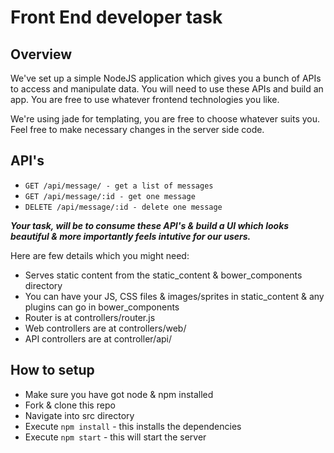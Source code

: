 # Front End developer task
## Overview

We've set up a simple NodeJS application which gives you a bunch of APIs to access and manipulate data. You will need to use these APIs and build an app. You are free to use whatever frontend technologies you like.

We're using jade for templating, you are free to choose whatever suits you. Feel free to make necessary changes in the server side code.

## API's
- `GET /api/message/ - get a list of messages`
- `GET /api/message/:id - get one message`
- `DELETE /api/message/:id - delete one message`

***Your task, will be to consume these API's & build a UI which looks beautiful & more importantly feels intutive for our users.***

Here are few details which you might need:

- Serves static content from the static_content & bower_components directory
- You can have your JS, CSS files & images/sprites in static_content & any plugins can go in bower_components
- Router is at controllers/router.js
- Web controllers are at controllers/web/
- API controllers are at controller/api/

## How to setup

- Make sure you have got node & npm installed
- Fork & clone this repo
- Navigate into src directory
- Execute `npm install` - this installs the dependencies
- Execute `npm start` - this will start the server
